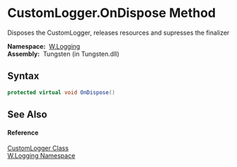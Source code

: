 CustomLogger.OnDispose Method
=============================
  Disposes the CustomLogger, releases resources and supresses the finalizer

  **Namespace:**  [W.Logging][1]  
  **Assembly:**  Tungsten (in Tungsten.dll)

Syntax
------

```csharp
protected virtual void OnDispose()
```


See Also
--------

#### Reference
[CustomLogger Class][2]  
[W.Logging Namespace][1]  

[1]: ../README.md
[2]: README.md